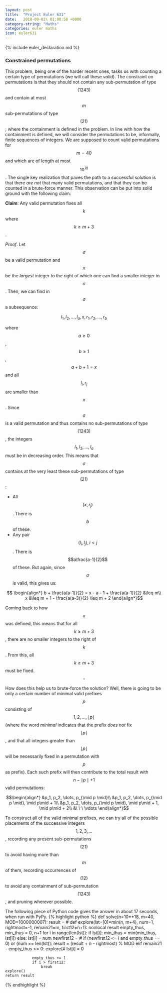 ```yaml
---
layout: post
title:  "Project Euler 631"
date:   2018-09-02\ 01:00:58 +0000
category-string: "Maths"
categories: euler maths
icon: euler631
---
```


{% include euler_declaration.md %}


### Constrained permutations

This problem, being one of the harder recent ones, tasks us with counting a certain type of permutations (we will call these *valid*). The constraint on permutations is that they should not contain any sub-permutation of type $$(1243)$$ and contain at most $$m$$ sub-permutations of type $$(21)$$; where the containment is defined in the problem. In line with how the containment is defined, we will consider the permutations to be, informally, finite sequences of integers. We are supposed to count valid permutations for $$m=40$$ and which are of length at most $$10^{18}$$. The single key realization that paves the path to a successful solution is that there *are not* that many valid permutations, and that they can be counted in a brute-force manner. This observation can be put into solid ground with the following claim:

**Claim**: Any valid permutation fixes all $$k$$ where $$k \ge m + 3$$.

*Proof*. Let $$\sigma$$ be a valid permutation and $$x$$ be the *largest* integer to the right of which one can find a smaller integer in $$\sigma$$. Then, we can find in $$\sigma$$ a subsequence:

$$l_1, l_2, \dots, l_a, x, r_1, r_2, \dots, r_b$$

where $$a \ge 0$$, $$b \ge 1$$, $$a + b + 1 = x$$ and all $$l_i, r_j$$ are smaller than $$x$$. Since $$\sigma$$ is a valid permutation and thus contains no sub-permutations of type $$(1243)$$, the integers $$l_1, l_2, \dots, l_a$$ must be in decreasing order. This means that $$\sigma$$ contains at the very least these sub-permutations of type $$(21)$$:
- All $$(x, r_j)$$. There is $$b$$ of these.
- Any pair $$(l_i, l_j), i < j$$. There is $$a\frac{a-1}{2}$$ of these.
But again, since $$\sigma$$ is valid, this gives us:

$$
\begin{align*}
b + \frac{a(a-1)}{2} = x - a - 1 + \frac{a(a-1)}{2} &\leq m\\
x &\leq m + 1 - \frac{a(a-3)}{2} \leq m + 2
\end{align*}$$

Coming back to how $$x$$ was defined, this means that for all $$k \ge m+3$$, there are no smaller integers to the right of $$k$$. From this, all $$k \ge m + 3$$ must be fixed. $$\square$$


How does this help us to brute-force the solution? Well, there is going to be only a certain number of minimal valid prefixes $$p$$ consisting of $$1, 2, \dots, \mid p \mid$$ (where the word *minimal* indicates that the prefix *does not* fix $$\mid p \mid$$, and that all integers greater than $$\mid p \mid$$ will be necessarily fixed in a permutation with $$p$$ as prefix). Each such prefix will then contribute to the total result with $$n - \mid p \mid + 1$$ valid permutations:

$$\begin{align*}
&p_1, p_2, \dots, p_{\mid p \mid}\\
&p_1, p_2, \dots, p_{\mid p \mid}, \mid p\mid + 1\\
&p_1, p_2, \dots, p_{\mid p \mid}, \mid p\mid + 1, \mid p\mid + 2\\
&\ \ \ \vdots
\end{align*}$$

To construct all of the valid minimal prefixes, we can try all of the possible placements of the successive integers $$1, 2, 3, \dots $$, recording any present sub-permutations $$(21)$$ to avoid having more than $$m$$ of them, recording occurrences of $$(12)$$ to avoid any containment of sub-permutation $$(1243)$$, and pruning wherever possible.

The following piece of Python code gives the answer in about 17 seconds, when run with PyPy.
{% highlight python %}
def solve(n=10**18, m=40, MOD=1000000007):
    result = # <REMOVED>
    def explore(lst=[0]*min(n, m+4), num=1, rightmost=-1, remain21=m, first12=n+1):
        nonlocal result
        empty_thus, min_thus = 0, n+1
        for i in range(len(lst)):
            if lst[i]:
                min_thus = min(min_thus, lst[i])
            else:
                lst[i] = num
                newfirst12 = # <REMOVED>
                if (newfirst12 <= i and empty_thus == 0) or (num == len(lst)):
                    result = (result + n - rightmost) % MOD
                elif remain21 - empty_thus >= 0:
                    explore(# <REMOVED>
                lst[i] = 0

                empty_thus += 1
                if i > first12:
                    break
    explore()
    return result
{% endhighlight %}
